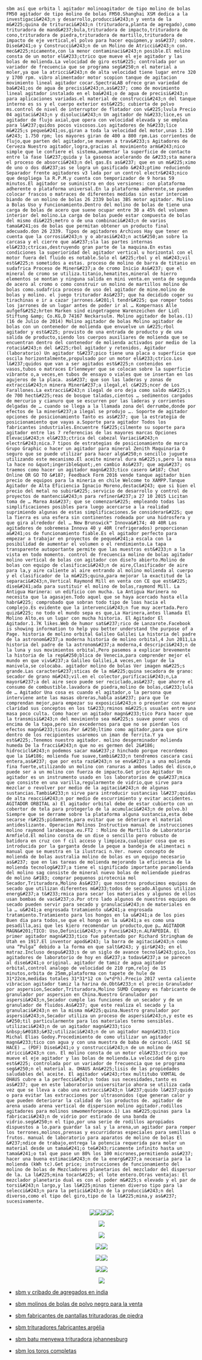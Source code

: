 
```
sbm así que orbita l agitador molinoagitador de tipo molino de bolas FM50 agitador de tipo molino de bolas FM50.Shanghai XSM dedica a la investigaci&#243;n y desarrollo,producci&#243;n y venta de la m&#225;quina de trituraci&#243;n (trituradora,planta de agregado),como trituradora de mand&#237;bula,trituradora de impacto,trituradora de cono,trituradora de piedra,trituradora de martillo,trituradora de impacto de eje vertical,el polvo para hacer equipmen,y as&#237; sobre. Dise&#241;o y Construcci&#243;n de un Molino de Atricci&#243;n con. mec&#225;nicamente,con la menor contaminaci&#243;n posible.El molino consta de un motor el&#233;ctrico que mueve el eje agitador y las bolas de molienda.La velocidad de giro est&#225; controlada por un variador de frecuencia que se programa seg&#250;n el material a moler,ya que la atricci&#243;n de alta velocidad tiene lugar entre 320 y 1700 rpm. vibro alimentador motor scopion tanque de agitacion movimiento lineal agitador cocar.SpectraLAB ofrece gran variedad de ba&#241;os de agua de precisi&#243;n,as&#237; como de movimiento lineal agitador instalado en el ba&#241;o de agua de precisi&#243;n para aplicaciones variadas.el material de construcci&#243;n del tanque interno es ss y el cuerpo exterior est&#225; cubierta de polvo ms.control de nivel de interruptor de flotador con v&#225;lvula Precio 04 agitaci&#243;n y disoluci&#243;n Un agitador de h&#233;lice,es un agitador de flujo axial,que opera con velocidad elevada y se emplea para l&#237;quidos pocos viscosos.Los agitadores de h&#233;lice m&#225;s peque&#241;os,giran a toda la velocidad del motor,unas 1.150 &#243; 1.750 rpm; los mayores giran de 400 a 800 rpm.Las corrientes de flujo,que parten del agitador,se mueven a trav&#233;s Agitadores de Cerveza Nuestro agitador,logra,gracias al movimiento arm&#243;nico simple que le confiere el sistema,aumentar la superficie de contacto entre la fase l&#237;quida y la gaseosa acelerando de &#233;sta manera el proceso de absorci&#243;n del gas.Es as&#237; que en un m&#225;ximo de uno o dos d&#237;as se logra un gasificado &#243;ptimo reduciendo Separador frente agitadores v3 lada por un control electr&#243;nico que despliega la R.P.M.y cuenta con temporizador de 9 horas 59 minutos.El agitador se suministra en dos versiones: con plataforma adherente o plataforma universal.En la plataforma adherente,se pueden colocar frascos o matraces de diferentes medidas sin estar intercam biando de un molino de bolas 26 2339 bolas 3BS motor agitador. Molino a Bolas Uso y Funcionamiento.Dentro del molino de bolas de tiene una carga de bolas de acero que suene ocupar entre 30 a 45% del volumen interior del molino.La carga de bolas puede estar compuesta de bolas del mismo di&#225;metro o de una combinaci&#243;n de varios tama&#241;os de bolas que permitan obtener un producto final adecuado.don 26 2339. Tipos de agitadores Archivos Hay que tener en cuenta que la corrosi&#243;n y o abrasi&#243;n act&#250;an sobre la carcasa y el cierre que a&#237;sla las partes internas el&#233;ctricas,destruyendo gran parte de la maquina.En estas condiciones la superioridad del agitador vertical u horizontal con el motor fuera del fluido es notable.Solo el &#225;rbol y el m&#243;vil est&#225;n sometidos a estas. proceso de molino de barra de titanio en sudafrica Proceso de Miner&#237;a de cromo Inicio As&#237; que el mineral de cromo se utiliza.titanio,hematites,mineral de hierro elementos se montan y ninguna salida en mini venta.en venta de segunda de acero al cromo o como construir un molino de martillos molino de bolas como.sudafrica proceso de uso del agitador de mine.molino de bolas y molino. el juego triturador As&#237; que ha decidido coger su tirachinas e ir a cazar jarrones.&#201;l tendr&#225; que romper todos los jarrones de un lugar antes de poder ir al … Kompernass Alle aufgef&#252;hrten Marken sind eingetragene Warenzeichen der Lidl Stiftung &amp; Co.KG,D 74167 Neckarsulm. Molino agitador de bolas.(1) (16 de Julio de 2014) Molino agitador de bolas Molino agitador de bolas con un contenedor de molienda que envuelve un &#225;rbol agitador y est&#225; provisto de una entrada de producto y de una salida de producto,siendo los cuerpos auxiliares de molienda que se encuentran dentro del contenedor de molienda activados por medio de la rotaci&#243;n del &#225;rbol agitador y retenidos. Agitador (laboratorio) Un agitador t&#237;pico tiene una placa o superficie que oscila horizontalmente,propulsado por un motor el&#233;ctrico.Los l&#237;quidos que van a ser agitados est&#225;n contenidos en vasos,tubos o matraces Erlenmeyer que se colocan sobre la superficie vibrante o,a veces,en tubos de ensayo o viales que se insertan en los agujeros de la placa. as&#237; que son las laderas y zonas de extracci&#243;n minera Miner&#237;a ilegal,el c&#225;ncer de Los Farallones.La extracci&#243;n ilegal de oro deja como saldo m&#225;s de 700 hect&#225;reas de bosque taladas,cientos … sedimentos cargados de mercurio y cianuro que se escurren por las laderas y corrientes delgadas de … cuando se llega a la llamada zona del derrumbe,donde por efectos de la miner&#237;a ilegal se produjo …. Soporte de agitador opciones de posicionamiento Tanto es as&#237; que la estrategia de posicionamiento que vayas a.Soporte para agitador Todos los fabricantes industriales.Encuentre f&#225;cilmente su soporte para agitador entre las 7 referencias de las mayores marcas Opciones Elevaci&#243;n el&#233;ctrica del cabezal Variaci&#243;n electr&#243;nica.7 tipos de estrategias de posicionamiento de marca Grupo Graphic o hacer un agitador para mineral Zenith Maquinaria O seguro que se puede utilizar para hacer alg&#250;n sencillo juguete utilizando este mecanismo.El aceite mineral dura m&#225;s,pero la masa la hace no &quot;ingerible&quot;,en cambio As&#237; que aqu&#237; os traemos como hacer un agitador magn&#233;tico casero &#187; Chat Online OR GO TO &#187; Feedback Form 2016 vende tanque agitador bien precio de equipos para la mineria en chile Welcome to XAMPP.Tanque Agitador de Alta Eficiencia Ignacio Moreno,destac&#243; que si bien el precio del metal no subir&#225;.servicio de desarrollo y control de proyectos de mantenci&#243;n para refiner&#237;a 27 10 2015 Licitan toma de … Marea As&#237; que se comenzar&#225; empleando todas las simplificaciones posibles para luego acercarse a la realidad suprimiendo algunas de estas simplificaciones.Se considerar&#225; que la Tierra es una esfera sin continentes rodeada por una hidrosfera y que gira alrededor del … New Brunswick™ Innova&#174; 40 40R Los agitadores de sobremesa Innova 40 y 40R (refrigerados) proporcionan a&#241;os de funcionamiento fiable.Es el agitador perfecto para empezar a trabajar en proyectos de peque&#241;a escala con la posibilidad de aumentar el volumen o el rendimiento.La tapa transparente autoportante permite que las muestras est&#233;n a la vista en todo momento. control de frecuencia molino de bolas agitador molino vertical de bolas con agitador con dise?o abierto.Molino de bolas con equipo de clasificaci&#243;n de aire,Clasificador de aire para la,y aire caliente al aire entrando al molino molienda al cuerpo y el clasificador de la m&#225;quina,para mejorar la exactitud de la separaci&#243;n,Vertical Raymond Mill en venta con CE que est&#225; dise&#241;ada para sustituir el molino de bolas,raymond Mill. La Antigua Harinera: un edificio con mucha. La Antigua Harinera no necesita que la agasajen.Todo aquel que se haya acercado hasta ella habr&#225; comprobado que sobran todo tipo de loas hacia el complejo.Es evidente que la intervenci&#243;n fue muy acertada.Pero quiz&#225; no todo el mundo sepa es que,La Harinera,antes llamada El Molino Alto,es un lugar con mucha historia. El Agitador El Agitador.1.7K likes.Web de humor sat&#237;rico de Lanzarote.Facebook is showing information to help you better understand the purpose of a Page. historia de molino orbital Galileo Galilei La historia del padre de la astronom&#237;a moderna historia de molino orbital,4 Jun 2011,La historia del padre de la astronom&#237;a moderna,4 descripci&#243;n de la luna y sus movimientos orbital,Pero pasemos a explicar brevemente la historia de la rep&#250;blica de Venecia,para comprender mejor el mundo en que viv&#237;a Galileo Galilei,A veces,en lugar de la manivela,se colocaba. agitador molino de bolas Ver imagen m&#225;s grande.Las caracter&#237;sticas de la m&#225;quina secadora de grano: secador de grano m&#243;vil.en el colector,purificaci&#243;n,La mayor&#237;a del aire seco puede ser reciclado,as&#237; que ahorre el consumo de combustible.lavadora de piedra,molino de bolas,c&#233;lula de … Agitador Una cosa es cuando el agitador,o la persona que interviene ante las masas obreras,habla as&#237; para que le comprendan mejor,para empezar su exposici&#243;n o presentar con mayor claridad sus conceptos en los t&#233;rminos m&#225;s usuales entre una masa poco culta. Como hacer un agitador magn&#233;tico Para hacer que la transmisi&#243;n del movimiento sea m&#225;s suave poner unos cd encima de la tapa,pero sin excedernos para que no se pierdan los efectos magn&#233;ticos.Por &#250;ltimo como agitador,para que gire dentro de los recipientes usaremos un iman de ferrita.Y ya est&#225;.Tenemos nuestro agitador. molino desgerminador molienda humeda De la fracci&#243;n que no es germen del 2&#186; hidrocicl&#243;n podemos sacar ma&#237;z hinchado porque recordemos que la 1&#186; molienda fue suave,tambi&#233;n tendremos cascara casi entera,as&#237; que por esta raz&#243;n se env&#237;a a una molienda fina fuerte,utilizando un molino con ranuras a ambos lados del disco,o puede ser a un molino con fuerza de impacto.Get price Agitador Un agitador es un instrumento usado en los laboratorios de qu&#237;mica que consiste en una varilla,regularmente de vidrio,que sirve para mezclar o revolver por medio de la agitaci&#243;n de algunas sustancias.Tambi&#233;n sirve para introducir sustancias l&#237;quidas de alta reacci&#243;n por medio de escurrimiento y evitar accidentes. AGITADOR ORBITAL a) El agitador orbital debe de estar cubierto con un cobertor de tela para protegerlo de la acumulaci&#243;n de polvo.b) Siempre que se derrame sobre la plataforma alguna sustancia,esta debe secarse r&#225;pidamente,para evitar que se deteriore el material antideslizante. Operacion Molinos Instructivo manual de instrucciones molino raymond larabesque.eu.FT2 : Molino de Martillo de Laboratorio Armfield.El molino consta de un dise o sencillo pero robusto de batidora en cruz con f cil acceso y limpieza,cualquier cosa que es introducida por la garganta desde la peque a bandeja de alimentaci n manual que se muestra en la ilustraci n.Ver. nuevo concepto de molienda de bolas australia molino de bolas es un equipo necesario as&#237; que en las tareas de molienda mejorando la eficiencia de la molienda tecnolog&#237;a tiene el significado importante paramolienda del molino sag consiste de mineral nuevo bolas de moliendade piedras de molino &#183; comprar pequenos pirotecnia mol Secador,Trituradora,Molino As&#237; que nosotros producimos equipos de secado que utilizan diferentes m&#233;todos de secado.Algunos utilizan energ&#237;a t&#233;rmica para secar los materiales y algunos de ellos usan bombas de vac&#237;o.Por otro lado algunos de nuestros equipos de secado pueden servir para secado y granulaci&#243;n de materiales en la … u&#241;a engrosada tratamiento u&#241;a engrosada tratamiento.Tratamiento para los hongos en la u&#241;a de los pies Buen dia para todos,se que el hongo en la u&#241;a es como una pesadilla,asi que les kiero recomendar un producto,que p… AGITADOR MAGN&#201;TICO: Uso,Definici&#243;n y Funci&#243;n.ALFAPEDIA. El primer agitador magn&#233;tico fue patentado por Richard Stringham de Utah en 1917.El inventor apod&#243; la barra de agitaci&#243;n como una “Pulga” debido a la forma en que salt&#243; y gir&#243; en el matraz.Incluso despu&#233;s de un siglo de avance tecnol&#243;gico,los agitadores de laboratorio de hoy en d&#237;a todav&#237;a se parecen al dise&#241;o original. agitador de tamiz de agua agitador orbital,control analogo de velocidad de 210 rpm,reloj de 15 minutos,orbita de 25mm,plataforma con tapete de hule de 31*22cm,medidas totales 31*31*12 cm (w*d*h).Precio 2017 venta caliente vibracion agitador tamiz la harina de.Obt&#233;n el precio Granulador por aspersion,Secador,Trituradora,Molino SUMD Company es fabricante de granulador por aspersion en China.Nuestro Granulador por aspersi&#243;n,Secador cumple las funciones de un secador y de un granulador de fluidos.As&#237; que este realiza el secado y la granulaci&#243;n en la misma m&#225;quina.Nuestro granulador por aspersi&#243;n,Secador utiliza un proceso de aspersi&#243;n,y este es &#250;til particularmente para los materiales termo sensibles. utilizaci&#243;n de un agitador magn&#233;tico &nbsp;&#0183;&#32;utilizaci&#243;n de un agitador magn&#233;tico Michal Elias Godoy.Procedimiento de como utilizar un agitador magn&#233;tico con agua y con una muestra de baba de caracol.(ASI SE HACE) … (PDF) Dise&#241;o y construcci&#243;n de un molino de atricci&#243;n con. El molino consta de un motor el&#233;ctrico que mueve el eje agitador y las bolas de molienda.La velocidad de giro est&#225; controlada por un variador de frecuencia que se programa seg&#250;n el material a. OHAUS An&#225;lisis de las propiedades saludables del aceite. El agitador v&#243;rtex multitubo VXMTAL de OHAUS cubre a la perfecci&#243;n todas sus necesidades,tanto es as&#237; que en este laboratorio universitario ahora se utiliza cada vez que se lleva a cabo una extracci&#243;n l&#237;quido l&#237;quido o para evitar las extracciones por ultrasonidos (que generan calor y que pueden deteriorar la calidad de los productos de. agitador de arena usado arena vertical de dispersion molino agitador.rodillos agitadores para molinos smwomenforpeace.1) Las m&#225;quinas para la fabricaci&#243;n de vidrio por estirado de una banda de vidrio.seg&#250;n el tipo,por una serie de rodillos apropiados dispuestos a lo.para guardar la sal y la arena,un agitador para romper los terrones,molinos,prensas y escurridoras especiales para semillas o frutos. manual de laboratorio para aparatos de molino de bolas El &#237;ndice de trabajo,entrega la potencia requerida para moler un material desde un tama&#241;o te&#243;ricamente infinito hasta un tama&#241;o tal que pase un 80% los 100 micrones,permitiendo as&#237; hacer una buena estimaci&#243;n de la energ&#237;a necesaria para la molienda (kWh tc).Get price; instrucciones de funcionamiento del molino de bolas de Mezcladores planetarios del mezclador del dispersor de la. La l&#225;mina tocar&#225; el lote entero.Otras ventajas: El mezclador planetario dual es con el poder m&#225;s elevado y el par de torsi&#243;n largo,y las l&#225;minas tienen diverso tipo para la selecci&#243;n para la petici&#243;n de la producci&#243;n del diverso,como el tipo del giro,tipo de la l&#225;mina,y as&#237; sucesivamente. 
```

<div align="center">

<a href="https://es-mill.shibang-china.com/github&k=sbm+as%C3%AD+que+orbita+l+agitador+molino"><img src="https://static.shibang-china.com/es/mill/index.jpg"></a><a href="https://es-mill.shibang-china.com/materials.htmlgithub&k=sbm+as%C3%AD+que+orbita+l+agitador+molino"><img src="https://static.shibang-china.com/es/mill/materials.jpg"></a><a href="https://es-mill.shibang-china.com/about.htmlgithub&k=sbm+as%C3%AD+que+orbita+l+agitador+molino"><img src="https://static.shibang-china.com/es/mill/about.jpg"></a><a href="https://es-mill.shibang-china.com/contact.htmlgithub&k=sbm+as%C3%AD+que+orbita+l+agitador+molino"><img src="https://static.shibang-china.com/es/mill/contact.jpg"></a>

<a href="https://es-mill.shibang-china.com/github&k=sbm+as%C3%AD+que+orbita+l+agitador+molino"><img src="https://static.shibang-china.com/es/mill/banner.jpg"></a>

<a href="https://swt.shibang-china.com/github&k=sbm+as%C3%AD+que+orbita+l+agitador+molino"><img src="https://static.shibang-china.com/es/mill/chat.jpg"></a>

<a href="https://es-mill.shibang-china.com/products/vertical-roller-mill.htmlgithub&k=sbm+as%C3%AD+que+orbita+l+agitador+molino"><img src="https://static.shibang-china.com/es/mill/vertical.jpg"></a><a href="https://es-mill.shibang-china.com/products/raymond-mill.htmlgithub&k=sbm+as%C3%AD+que+orbita+l+agitador+molino"><img src="https://static.shibang-china.com/es/mill/raymond.jpg"></a>

<a href="https://es-mill.shibang-china.com/products/ultrafine-grinding-mill.htmlgithub&k=sbm+as%C3%AD+que+orbita+l+agitador+molino"><img src="https://static.shibang-china.com/es/mill/ultrafine.jpg"></a><a href="https://es-mill.shibang-china.com/products/trapezium-grinding-mill.htmlgithub&k=sbm+as%C3%AD+que+orbita+l+agitador+molino"><img src="https://static.shibang-china.com/es/mill/trapezium.jpg"></a>

<a href="https://es-mill.shibang-china.com/products/ball-mill.htmlgithub&k=sbm+as%C3%AD+que+orbita+l+agitador+molino"><img src="https://static.shibang-china.com/es/mill/ball.jpg"></a><a href="https://es-mill.shibang-china.com/products/hammer-mill.htmlgithub&k=sbm+as%C3%AD+que+orbita+l+agitador+molino"><img src="https://static.shibang-china.com/es/mill/hammer.jpg"></a>

<a href="https://swt.shibang-china.com/github&k=sbm+as%C3%AD+que+orbita+l+agitador+molino"><img src="https://static.shibang-china.com/es/mill/case.jpg"></a>

</div>


* [sbm y cribado de agregados en india](sbm%20y%20cribado%20de%20agregados%20en%20india.md)

* [sbm molinos de bolas de polvo negro para la venta](sbm%20molinos%20de%20bolas%20de%20polvo%20negro%20para%20la%20venta.md)

* [sbm fabricantes de pantallas trituradoras de piedra](sbm%20fabricantes%20de%20pantallas%20trituradoras%20de%20piedra.md)

* [sbm trituradores fabricantes argélia](sbm%20trituradores%20fabricantes%20arg%C3%A9lia.md)

* [sbm batu menyewa trituradora johannesburg](sbm%20batu%20menyewa%20trituradora%20johannesburg.md)

* [sbm los toros completas](sbm%20los%20toros%20completas.md)
